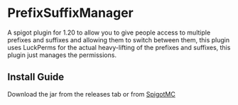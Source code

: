 # PrefixSuffixManager
A spigot plugin for 1.20 to allow you to give people access to multiple prefixes and suffixes and allowing them to switch between them, this plugin uses LuckPerms for the actual heavy-lifting of the prefixes and suffixes, this plugin just manages the permissions.

## Install Guide
Download the jar from the releases tab or from [SpigotMC](https://www.spigotmc.org/resources/prefixsuffixmanager.114176/)
